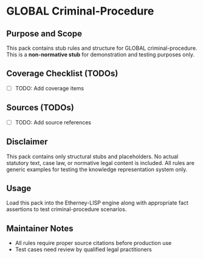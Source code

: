 # GLOBAL Criminal-Procedure

## Purpose and Scope

This pack contains stub rules and structure for GLOBAL criminal-procedure. This is a **non-normative stub** for demonstration and testing purposes only.

## Coverage Checklist (TODOs)

- [ ] TODO: Add coverage items

## Sources (TODOs)

- [ ] TODO: Add source references

## Disclaimer

This pack contains only structural stubs and placeholders. No actual statutory text, case law, or normative legal content is included. All rules are generic examples for testing the knowledge representation system only.

## Usage

Load this pack into the Etherney-LISP engine along with appropriate fact assertions to test criminal-procedure scenarios.

## Maintainer Notes

- All rules require proper source citations before production use
- Test cases need review by qualified legal practitioners
